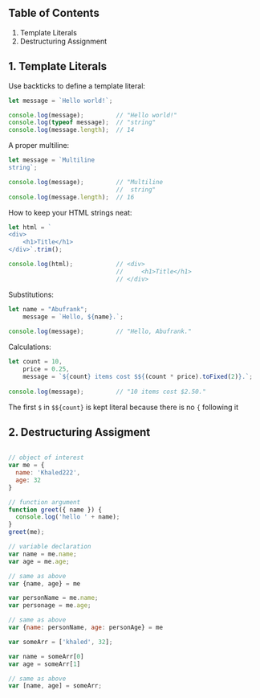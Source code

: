 ## Table of Contents

1. Template Literals
2. Destructuring Assignment

## 1. Template Literals

Use backticks to define a template literal:
  ```js
  let message = `Hello world!`;
  
  console.log(message);         // "Hello world!"
  console.log(typeof message);  // "string"
  console.log(message.length);  // 14
  ```
A proper multiline:
  ```js
  let message = `Multiline
  string`;
  
  console.log(message);         // "Multiline
                                //  string"
  console.log(message.length);  // 16
  ```
How to keep your HTML strings neat:
  ```js
  let html = `
  <div>
      <h1>Title</h1>
  </div>`.trim();
  
  console.log(html);            // <div>
                                //     <h1>Title</h1>
                                // </div>
  ```
Substitutions:
  ```js
  let name = "Abufrank";
      message = `Hello, ${name}.`;
      
  console.log(message);         // "Hello, Abufrank."
  ```
Calculations:
  ```js
  let count = 10,
      price = 0.25,
      message = `${count} items cost $${(count * price).toFixed(2)}.`;
      
  console.log(message);         // "10 items cost $2.50."
  ```
The first `$` in `$${count}` is kept literal because there is no `{` following it

## 2. Destructuring Assigment
```js

// object of interest
var me = {
  name: 'Khaled222',
  age: 32
}

// function argument
function greet({ name }) {
  console.log('hello ' + name);
}
greet(me);

// variable declaration
var name = me.name;
var age = me.age;

// same as above
var {name, age} = me

var personName = me.name;
var personage = me.age;

// same as above
var {name: personName, age: personAge} = me

var someArr = ['khaled', 32];

var name = someArr[0]
var age = someArr[1]

// same as above
var [name, age] = someArr;
```
